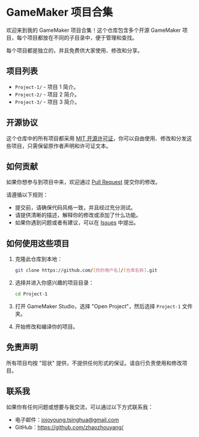 # GameMaker 项目合集

欢迎来到我的 GameMaker 项目合集！这个仓库包含多个开源 GameMaker 项目，每个项目都放在不同的子目录中，便于管理和查找。

每个项目都是独立的，并且免费供大家使用、修改和分享。

## 项目列表

- `Project-1/` - 项目 1 简介。
- `Project-2/` - 项目 2 简介。
- `Project-3/` - 项目 3 简介。

## 开源协议

这个仓库中的所有项目都采用 [MIT 开源许可证](LICENSE)，你可以自由使用、修改和分发这些项目，只需保留原作者声明和许可证文本。

## 如何贡献

如果你想参与到项目中来，欢迎通过 [Pull Request](https://github.com/[你的用户名]/[仓库名称]/pulls) 提交你的修改。

请遵循以下规则：
- 提交前，请确保代码风格一致，并且经过充分测试。
- 请提供清晰的描述，解释你的修改或添加了什么功能。
- 如果你遇到问题或者有建议，可以在 [Issues](https://github.com/[你的用户名]/[仓库名称]/issues) 中提出。

## 如何使用这些项目

1. 克隆此仓库到本地：
   ```bash
   git clone https://github.com/[你的用户名]/[仓库名称].git
   ```

2. 选择并进入你感兴趣的项目目录：
   ```bash
   cd Project-1
   ```

3. 打开 GameMaker Studio，选择 "Open Project"，然后选择 `Project-1` 文件夹。

4. 开始修改和编译你的项目。

## 免责声明

所有项目均按 "现状" 提供，不提供任何形式的保证。请自行负责使用和修改项目。

## 联系我

如果你有任何问题或想要与我交流，可以通过以下方式联系我：
- 电子邮件：jojoyoung.tsinghua@gmail.com
- GitHub：https://github.com/zhaozhouyang/

